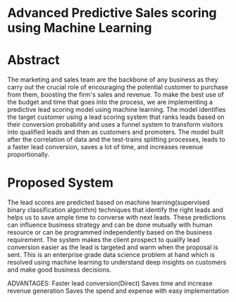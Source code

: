 # Advanced Predictive Sales scoring using Machine Learning
# Abstract
The marketing and sales team are the backbone of any business as they carry out the crucial role of encouraging the potential customer to purchase from them, boosting the firm's sales and revenue. To make the best use of the budget and time that goes into the process, we are implementing a predictive lead scoring model using machine learning. The model identifies the target customer using a lead scoring system that ranks leads based on their conversion probability and uses a funnel system to transform visitors into qualified leads and then as customers and promoters. The model built after the correlation of data and the test-trains splitting processes, leads to a faster lead conversion, saves a lot of time, and increases revenue proportionally.

# Proposed System
The lead scores are predicted based on machine learning(supervised binary classification algorithm) techniques that identify the right leads and helps us to save ample time to converse with next leads. 
These predictions can influence business strategy and can be done mutually with human resource or can be programmed independently based on the business requirement.
The system makes the client prospect to qualify lead conversion easier as the lead is targeted and warm when the proposal is sent.
This is an enterprise grade data science problem at hand which is resolved using machine learning to understand deep insights on customers and make good business decisions.

 ADVANTAGES:
Faster lead conversion(Direct)
Saves time and increase revenue generation
Saves the spend and expense with easy implementation 



